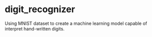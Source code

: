 # digit_recognizer
Using MNIST dataset to create a machine learning model capable of interpret hand-written digits.
